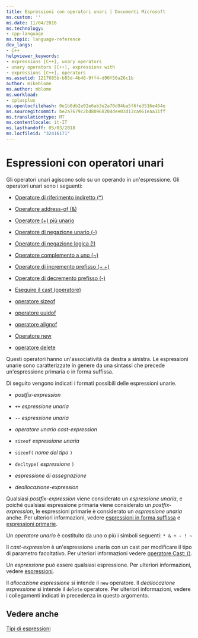```yaml
---
title: Espressioni con operatori unari | Documenti Microsoft
ms.custom: ''
ms.date: 11/04/2016
ms.technology:
- cpp-language
ms.topic: language-reference
dev_langs:
- C++
helpviewer_keywords:
- expressions [C++], unary operators
- unary operators [C++], expressions with
- expressions [C++], operators
ms.assetid: 1217685b-b85d-4b48-9ff4-d90f56a26c1b
author: mikeblome
ms.author: mblome
ms.workload:
- cplusplus
ms.openlocfilehash: 0e1b8db2e02e6ab3e2a70d94ba5f6fe3516e464e
ms.sourcegitcommit: be2a7679c2bd80968204dee03d13ca961eaa31ff
ms.translationtype: MT
ms.contentlocale: it-IT
ms.lasthandoff: 05/03/2018
ms.locfileid: "32416171"
---
```

# <a name="expressions-with-unary-operators"></a>Espressioni con operatori unari
Gli operatori unari agiscono solo su un operando in un'espressione. Gli operatori unari sono i seguenti:  
  
-   [Operatore di riferimento indiretto (*)](../cpp/indirection-operator-star.md)  
  
-   [Operatore address-of (&)](../cpp/address-of-operator-amp.md)  
  
-   [Operatore (+) più unario](../cpp/unary-plus-and-negation-operators-plus-and.md)  
  
-   [Operatore di negazione unario (-)](../cpp/unary-plus-and-negation-operators-plus-and.md)  
  
-   [Operatore di negazione logica (!)](../cpp/logical-negation-operator-exclpt.md)  
  
-   [Operatore complemento a uno (~)](../cpp/one-s-complement-operator-tilde.md)  
  
-   [Operatore di incremento prefisso (+ +)](../cpp/prefix-increment-and-decrement-operators-increment-and-decrement.md)  
  
-   [Operatore di decremento prefisso (-)](../cpp/prefix-increment-and-decrement-operators-increment-and-decrement.md)  
  
-   [Eseguire il cast (operatore)](../cpp/cast-operator-parens.md)  
  
-   [operatore sizeof](../cpp/sizeof-operator.md)  
  
-   [operatore uuidof](../cpp/uuidof-operator.md)  
  
-   [operatore alignof](../cpp/alignof-operator.md)  
  
-   [Operatore new](../cpp/new-operator-cpp.md)  
  
-   [operatore delete](../cpp/delete-operator-cpp.md)  
  
 Questi operatori hanno un'associatività da destra a sinistra. Le espressioni unarie sono caratterizzate in genere da una sintassi che precede un'espressione primaria o in forma suffissa.  
  
 Di seguito vengono indicati i formati possibili delle espressioni unarie.  
  
-   *postfix-expression*  
  
-   `++` *espressione unaria*  
  
-   `--` *espressione unaria*  
  
-   *operatore unario* *cast-expression*  
  
-   `sizeof` *espressione unaria*  
  
-   `sizeof(` *nome del tipo* `)`  
  
-   `decltype(` *espressione* `)`  
  
-   *espressione di assegnazione*  
  
-   *deallocazione-expression*  
  
 Qualsiasi *postfix-expression* viene considerato un *espressione unaria*, e poiché qualsiasi espressione primaria viene considerato un *postfix-expression*, le espressioni primarie è considerato un *espressione unaria* anche. Per ulteriori informazioni, vedere [espressioni in forma suffissa](../cpp/postfix-expressions.md) e [espressioni primarie](../cpp/primary-expressions.md).  
  
 Un *operatore unario* è costituito da uno o più i simboli seguenti: `* & + - ! ~`  
  
 Il *cast-expression* è un'espressione unaria con un cast per modificare il tipo di parametro facoltativo. Per ulteriori informazioni vedere [operatore Cast: ()](../cpp/cast-operator-parens.md).  
  
 Un *espressione* può essere qualsiasi espressione. Per ulteriori informazioni, vedere [espressioni](../cpp/expressions-cpp.md).  
  
 Il *allocazione espressione* si intende il `new` operatore. Il *deallocazione espressione* si intende il `delete` operatore. Per ulteriori informazioni, vedere i collegamenti indicati in precedenza in questo argomento.  
  
## <a name="see-also"></a>Vedere anche  
 [Tipi di espressioni](../cpp/types-of-expressions.md)